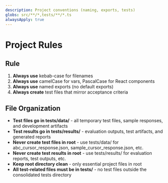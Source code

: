 ```yaml
---
description: Project conventions (naming, exports, tests)
globs: src/**/*,tests/**/*.ts
alwaysApply: true
---
```

# Project Rules
## Rule
1. **Always use** kebab-case for filenames
2. **Always use** camelCase for vars, PascalCase for React components
3. **Always use** named exports (no default exports)
4. **Always create** test files that mirror acceptance criteria

## File Organization
- **Test files go in tests/data/** - all temporary test files, sample responses, and development artifacts
- **Test results go in tests/results/** - evaluation outputs, test artifacts, and generated reports
- **Never create test files in root** - use tests/data/ for abc_cursor_response.json, sample_cursor_response.json, etc.
- **Never create test results in root** - use tests/results/ for evaluation reports, test outputs, etc.
- **Keep root directory clean** - only essential project files in root
- **All test-related files must be in tests/** - no test files outside the consolidated tests directory

